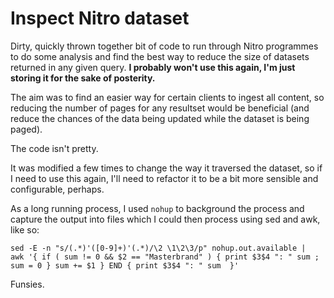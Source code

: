 # Inspect Nitro dataset
Dirty, quickly thrown together bit of code to run through Nitro programmes to do some analysis and find the best way to reduce the size of datasets returned in any given query. **I probably won't use this again, I'm just storing it for the sake of posterity.**

The aim was to find an easier way for certain clients to ingest all content, so reducing the number of pages for any resultset would be beneficial (and reduce the chances of the data being updated while the dataset is being paged).

The code isn't pretty.

It was modified a few times to change the way it traversed the dataset, so if I need to use this again, I'll need to refactor it to be a bit more sensible and configurable, perhaps.

As a long running process, I used `nohup` to background the process and capture the output into files which I could then process using sed and awk, like so:

```
sed -E -n "s/(.*)'([0-9]+)'(.*)/\2 \1\2\3/p" nohup.out.available |   awk '{ if ( sum != 0 && $2 == "Masterbrand" ) { print $3$4 ": " sum ; sum = 0 } sum += $1 } END { print $3$4 ": " sum  }'
```

Funsies.
